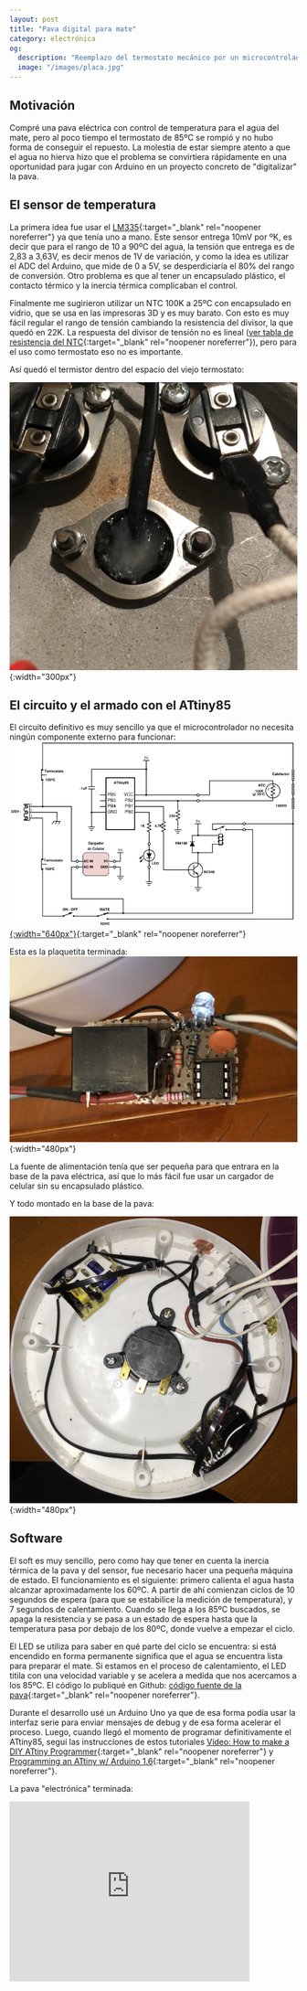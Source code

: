 ```yaml
---
layout: post
title: "Pava digital para mate"
category: electrónica
og:
  description: "Reemplazo del termostato mecánico por un microcontrolador ATtiny85 de una pava eléctrica"
  image: "/images/placa.jpg"
---
```


## Motivación

Compré una pava eléctrica con control de temperatura para el agua del mate, pero al poco tiempo el
termostato de 85ºC se rompió y no hubo forma de conseguir el repuesto. La molestia de estar siempre atento
a que el agua no hierva hizo que el problema se convirtiera rápidamente en una oportunidad para jugar con
Arduino en un proyecto concreto de "digitalizar" la pava.

## El sensor de temperatura

La primera idea fue usar el [LM335](http://www.ti.com/lit/ds/symlink/lm235.pdf){:target="_blank" rel="noopener noreferrer"} ya que tenía uno a mano. Este
sensor entrega 10mV por ºK, es decir que para el rango de 10 a 90ºC del agua, la tensión que entrega es de
2,83 a 3,63V, es decir menos de 1V de variación, y como la idea es utilizar el ADC del Arduino, que mide de 0 a 5V, se
desperdiciaría el 80% del rango de conversión. Otro problema es que al tener un encapsulado plástico, el
contacto térmico y la inercia térmica complicaban el control.

Finalmente me sugirieron utilizar un NTC 100K a 25ºC con encapsulado en vidrio, que se usa en las impresoras 3D
y es muy barato. Con esto es muy fácil regular el rango de tensión cambiando la resistencia del divisor, la que
quedó en 22K. La respuesta del divisor de tensión no es lineal ([ver tabla de resistencia del NTC](/images/tabla-ntc-100k.png){:target="_blank" rel="noopener noreferrer"}), pero para el uso como termostato eso no es importante.

Así quedó el termistor dentro del espacio del viejo termostato:

![Así quedó el termistor en el lugar del termostato](../images/termistor.jpg){:width="300px"}

## El circuito y el armado con el ATtiny85

El circuito definitivo es muy sencillo ya que el microcontrolador no necesita ningún componente externo para funcionar:
[![Circuito de la pava para mate](../images/pava-mate-digital.png){:width="640px"}](http://www.schematics.com/project/digital-pava-35838/){:target="_blank" rel="noopener noreferrer"}

Esta es la plaquetita terminada:
![Plaqueta terminada](../images/placa.jpg){:width="480px"}

La fuente de alimentación tenía que ser pequeña para que entrara en la base de la pava eléctrica, así que lo más fácil
fue usar un cargador de celular sin su encapsulado plástico.

Y todo montado en la base de la pava:

![Montaje en la base de la pava eléctrica](../images/montaje.jpg){:width="480px"}

## Software

El soft es muy sencillo, pero como hay que tener en cuenta la inercia térmica de la pava y del sensor, fue necesario
hacer una pequeña máquina de estado. El funcionamiento es el siguiente: primero calienta el agua hasta alcanzar aproximadamente
los 60ºC. A partir de ahí comienzan ciclos de 10 segundos de espera (para que se estabilice la medición de temperatura), y
7 segundos de calentamiento. Cuando se llega a los 85ºC buscados, se apaga la resistencia y se pasa a un estado de espera hasta que la temperatura pasa por debajo de los 80ºC, donde vuelve a empezar el ciclo.

El LED se utiliza para saber en qué parte del ciclo se encuentra: si está encendido en forma permanente significa que el
agua se encuentra lista para preparar el mate. Si estamos en el proceso de calentamiento, el LED titila con una velocidad
variable y se acelera a medida que nos acercamos a los 85ºC. El código lo publiqué en Github: [código fuente de la pava](https://github.com/jschwindt/PavaMateDigital/blob/master/src/PavaMate.cpp){:target="_blank" rel="noopener noreferrer"}.

Durante el desarrollo usé un Arduino Uno ya que de esa forma podía usar la interfaz serie para enviar mensajes de debug y de esa forma acelerar el proceso. Luego, cuando llegó el momento de programar definitivamente el ATtiny85, seguí las instrucciones
de estos tutoriales [Video: How to make a DIY ATtiny Programmer](https://www.youtube.com/watch?v=BexXvxmOGN8){:target="_blank" rel="noopener noreferrer"} y [Programming an ATtiny w/ Arduino 1.6](http://highlowtech.org/?p=1695){:target="_blank" rel="noopener noreferrer"}.

La pava "electrónica" terminada:

<iframe width="420" height="315" src="https://www.youtube.com/embed/4MAwimaxqno" frameborder="0" allowfullscreen></iframe>
